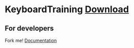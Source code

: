 # KeyboardTraining [Download](https://github.com/tavvi1337/KeyboardTraining/raw/master/KeyboardTrainer/bin/Debug/KeyboardTrainer.exe)

## For developers
Fork me! [Documentation](https://github.com/tavvi1337/KeyboardTraining/tree/master/documentation)
